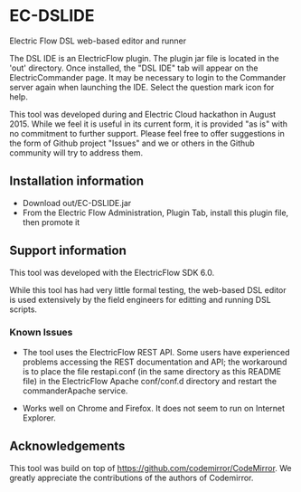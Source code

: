 # EC-DSLIDE

Electric Flow DSL web-based editor and runner

The DSL IDE is an ElectricFlow plugin.  The plugin jar file is located in the 'out' directory. Once installed, the "DSL IDE" tab will appear on the ElectricCommander page.  It may be necessary to login to the Commander server again when launching the IDE.  Select the question mark icon for help.

This tool was developed during and Electric Cloud hackathon in August 2015.  While we feel it is useful in its current form, it is provided "as is" with no commitment to further support.  Please feel free to offer suggestions in the form of Github project "Issues" and we or others in the Github community will try to address them.

## Installation information
* Download out/EC-DSLIDE.jar
* From the Electric Flow Administration, Plugin Tab, install this plugin file, then promote it

## Support information
This tool was developed with the ElectricFlow SDK 6.0.

While this tool has had very little formal testing, the web-based DSL editor is used extensively by the field engineers for editting and running DSL scripts.

### Known Issues
* The tool uses the ElectricFlow REST API.  Some users have experienced problems accessing the REST documentation and API; the workaround is to place the file restapi.conf (in the same directory as this README file) in the ElectricFlow Apache conf/conf.d directory and restart the commanderApache service.

* Works well on Chrome and Firefox.  It does not seem to run on Internet Explorer.

## Acknowledgements
This tool was build on top of https://github.com/codemirror/CodeMirror.  We greatly appreciate the contributions of the authors of Codemirror.
